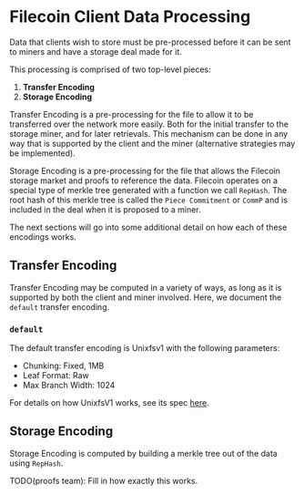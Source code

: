 # Filecoin Client Data Processing

Data that clients wish to store must be pre-processed before it can be sent to miners and have a storage deal made for it. 

This processing is comprised of two top-level pieces:

1. **Transfer Encoding**
2. **Storage Encoding**

Transfer Encoding is a pre-processing for the file to allow it to be transferred over the network more easily. Both for the initial transfer to the storage miner, and for later retrievals. This mechanism can be done in any way that is supported by the client and the miner (alternative strategies may be implemented).

Storage Encoding is a pre-processing for the file that allows the Filecoin storage market and proofs to reference the data. Filecoin operates on a special type of merkle tree generated with a function we call `RepHash`. The root hash of this merkle tree is called the `Piece Commitment` or `CommP` and is included in the deal when it is proposed to a miner.

The next sections will go into some additional detail on how each of these encodings works.

## Transfer Encoding

Transfer Encoding may be computed in a variety of ways, as long as it is supported by both the client and miner involved. Here, we document the `default` transfer encoding.

### `default`

The default transfer encoding is Unixfsv1 with the following parameters:

- Chunking: Fixed, 1MB
- Leaf Format: Raw
- Max Branch Width: 1024

For details on how UnixfsV1 works, see its spec [here](https://github.com/ipfs/specs/tree/master/unixfs).

## Storage Encoding

Storage Encoding is computed by building a merkle tree out of the data using `RepHash`. 

TODO(proofs team): Fill in how exactly this works.